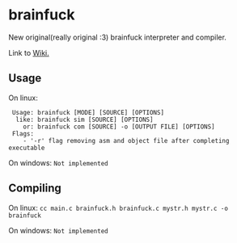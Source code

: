 # brainfuck
New original(really original :3) brainfuck interpreter and compiler.

Link to [Wiki.](https://en.wikipedia.org/wiki/Brainfuck)

## Usage
On linux:
```
 Usage: brainfuck [MODE] [SOURCE] [OPTIONS]
  like: brainfuck sim [SOURCE] [OPTIONS]
    or: brainfuck com [SOURCE] -o [OUTPUT FILE] [OPTIONS]
 Flags:
    - '-r' flag removing asm and object file after completing executable
```

On windows: `Not implemented`

## Compiling
On linux: `cc main.c brainfuck.h brainfuck.c mystr.h mystr.c -o brainfuck`

On windows: `Not implemented`
